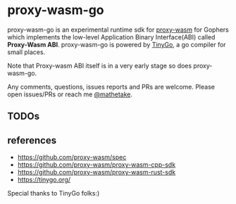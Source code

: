 # proxy-wasm-go

proxy-wasm-go is an experimental runtime sdk for
 [proxy-wasm](https://github.com/proxy-wasm/spec) for Gophers which implements
 the low-level Application Binary Interface(ABI) called __Proxy-Wasm ABI__.
proxy-wasm-go is powered by [TinyGo](https://tinygo.org/), a go compiler for small places.
 
Note that Proxy-wasm ABI itself is in a very early stage 
so does proxy-wasm-go.

Any comments, questions, issues reports and PRs are welcome.
Please open issues/PRs or reach me [@mathetake](https://twitter.com/mathetake).

## TODOs


## references

- https://github.com/proxy-wasm/spec
- https://github.com/proxy-wasm/proxy-wasm-cpp-sdk
- https://github.com/proxy-wasm/proxy-wasm-rust-sdk
- https://tinygo.org/


Special thanks to TinyGo folks:)
